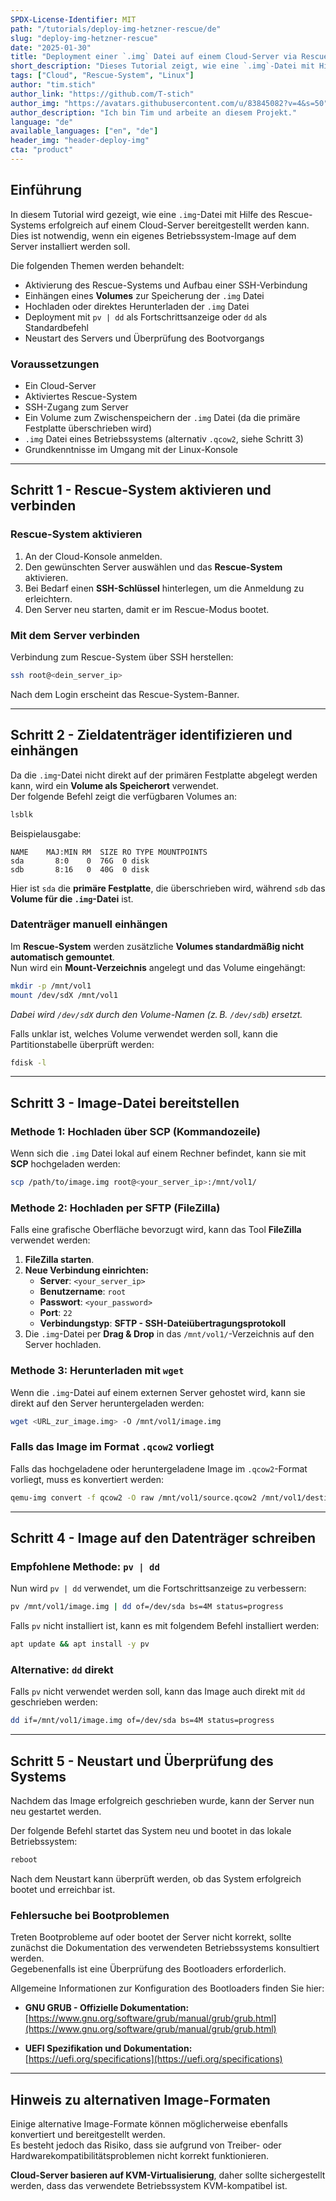 ```yaml
---
SPDX-License-Identifier: MIT
path: "/tutorials/deploy-img-hetzner-rescue/de"
slug: "deploy-img-hetzner-rescue"
date: "2025-01-30"
title: "Deployment einer `.img` Datei auf einem Cloud-Server via Rescue-System"
short_description: "Dieses Tutorial zeigt, wie eine `.img`-Datei mit Hilfe des Rescue-Systems erfolgreich auf einem Cloud-Server bereitgestellt werden kann."
tags: ["Cloud", "Rescue-System", "Linux"]
author: "tim.stich"
author_link: "https://github.com/T-stich"
author_img: "https://avatars.githubusercontent.com/u/83845082?v=4&s=50"
author_description: "Ich bin Tim und arbeite an diesem Projekt."
language: "de"
available_languages: ["en", "de"]
header_img: "header-deploy-img"
cta: "product"
---
```


## **Einführung**

In diesem Tutorial wird gezeigt, wie eine `.img`-Datei mit Hilfe des Rescue-Systems erfolgreich auf einem Cloud-Server bereitgestellt werden kann.  
Dies ist notwendig, wenn ein eigenes Betriebssystem-Image auf dem Server installiert werden soll.

Die folgenden Themen werden behandelt:

- Aktivierung des Rescue-Systems und Aufbau einer SSH-Verbindung
- Einhängen eines **Volumes** zur Speicherung der `.img` Datei
- Hochladen oder direktes Herunterladen der `.img` Datei
- Deployment mit `pv | dd` als Fortschrittsanzeige oder `dd` als Standardbefehl
- Neustart des Servers und Überprüfung des Bootvorgangs

### **Voraussetzungen**

- Ein Cloud-Server
- Aktiviertes Rescue-System
- SSH-Zugang zum Server
- Ein Volume zum Zwischenspeichern der `.img` Datei (da die primäre Festplatte überschrieben wird)
- `.img` Datei eines Betriebssystems (alternativ `.qcow2`, siehe Schritt 3)
- Grundkenntnisse im Umgang mit der Linux-Konsole

---

## **Schritt 1 - Rescue-System aktivieren und verbinden**

### **Rescue-System aktivieren**

1. An der Cloud-Konsole anmelden.
2. Den gewünschten Server auswählen und das **Rescue-System** aktivieren.
3. Bei Bedarf einen **SSH-Schlüssel** hinterlegen, um die Anmeldung zu erleichtern.
4. Den Server neu starten, damit er im Rescue-Modus bootet.

### **Mit dem Server verbinden**

Verbindung zum Rescue-System über SSH herstellen:

```bash
ssh root@<dein_server_ip>
```

Nach dem Login erscheint das Rescue-System-Banner.

---

## **Schritt 2 - Zieldatenträger identifizieren und einhängen**

Da die `.img`-Datei nicht direkt auf der primären Festplatte abgelegt werden kann, wird ein **Volume als Speicherort** verwendet.  
Der folgende Befehl zeigt die verfügbaren Volumes an:

```bash
lsblk
```

Beispielausgabe:

```
NAME    MAJ:MIN RM  SIZE RO TYPE MOUNTPOINTS
sda       8:0    0  76G  0 disk 
sdb       8:16   0  40G  0 disk 
```

Hier ist `sda` die **primäre Festplatte**, die überschrieben wird, während `sdb` das **Volume für die `.img`-Datei** ist.

### **Datenträger manuell einhängen**

Im **Rescue-System** werden zusätzliche **Volumes standardmäßig nicht automatisch gemountet**.  
Nun wird ein **Mount-Verzeichnis** angelegt und das Volume eingehängt:

```bash
mkdir -p /mnt/vol1
mount /dev/sdX /mnt/vol1
```

*Dabei wird `/dev/sdX` durch den Volume-Namen (z. B. `/dev/sdb`) ersetzt.*

Falls unklar ist, welches Volume verwendet werden soll, kann die Partitionstabelle überprüft werden:

```bash
fdisk -l
```

---

## **Schritt 3 - Image-Datei bereitstellen**

### **Methode 1: Hochladen über SCP (Kommandozeile)**

Wenn sich die `.img` Datei lokal auf einem Rechner befindet, kann sie mit **SCP** hochgeladen werden:

```bash
scp /path/to/image.img root@<your_server_ip>:/mnt/vol1/
```

### **Methode 2: Hochladen per SFTP (FileZilla)**

Falls eine grafische Oberfläche bevorzugt wird, kann das Tool **FileZilla** verwendet werden:

1. **FileZilla starten**.
2. **Neue Verbindung einrichten:**
   - **Server**: `<your_server_ip>`
   - **Benutzername**: `root`
   - **Passwort**: `<your_password>`
   - **Port**: `22`
   - **Verbindungstyp**: **SFTP - SSH-Dateiübertragungsprotokoll**
3. Die `.img`-Datei per **Drag & Drop** in das `/mnt/vol1/`-Verzeichnis auf den Server hochladen.

### **Methode 3: Herunterladen mit `wget`**

Wenn die `.img`-Datei auf einem externen Server gehostet wird, kann sie direkt auf den Server heruntergeladen werden:

```bash
wget <URL_zur_image.img> -O /mnt/vol1/image.img
```

### **Falls das Image im Format `.qcow2` vorliegt**

Falls das hochgeladene oder heruntergeladene Image im `.qcow2`-Format vorliegt, muss es konvertiert werden:

```bash
qemu-img convert -f qcow2 -O raw /mnt/vol1/source.qcow2 /mnt/vol1/destination.img
```

---

## **Schritt 4 - Image auf den Datenträger schreiben**

### **Empfohlene Methode: `pv | dd`**
Nun wird `pv | dd` verwendet, um die Fortschrittsanzeige zu verbessern:

```bash
pv /mnt/vol1/image.img | dd of=/dev/sda bs=4M status=progress
```

Falls `pv` nicht installiert ist, kann es mit folgendem Befehl installiert werden:

```bash
apt update && apt install -y pv
```

### **Alternative: `dd` direkt**
Falls `pv` nicht verwendet werden soll, kann das Image auch direkt mit `dd` geschrieben werden:

```bash
dd if=/mnt/vol1/image.img of=/dev/sda bs=4M status=progress
```

---

## **Schritt 5 - Neustart und Überprüfung des Systems**

Nachdem das Image erfolgreich geschrieben wurde, kann der Server nun neu gestartet werden.  

Der folgende Befehl startet das System neu und bootet in das lokale Betriebssystem:

```bash
reboot
```

Nach dem Neustart kann überprüft werden, ob das System erfolgreich bootet und erreichbar ist.

### **Fehlersuche bei Bootproblemen**  
Treten Bootprobleme auf oder bootet der Server nicht korrekt, sollte zunächst die Dokumentation des verwendeten Betriebssystems konsultiert werden.  
Gegebenenfalls ist eine Überprüfung des Bootloaders erforderlich.

Allgemeine Informationen zur Konfiguration des Bootloaders finden Sie hier:
- **GNU GRUB - Offizielle Dokumentation:**  
  [https://www.gnu.org/software/grub/manual/grub/grub.html](https://www.gnu.org/software/grub/manual/grub/grub.html)

- **UEFI Spezifikation und Dokumentation:**  
  [https://uefi.org/specifications](https://uefi.org/specifications)

---

## **Hinweis zu alternativen Image-Formaten**  
Einige alternative Image-Formate können möglicherweise ebenfalls konvertiert und bereitgestellt werden.  
Es besteht jedoch das Risiko, dass sie aufgrund von Treiber- oder Hardwarekompatibilitätsproblemen nicht korrekt funktionieren.  

**Cloud-Server basieren auf KVM-Virtualisierung**, daher sollte sichergestellt werden, dass das verwendete Betriebssystem KVM-kompatibel ist.
